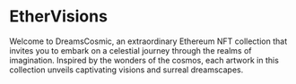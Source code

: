 # EtherVisions
Welcome to DreamsCosmic, an extraordinary Ethereum NFT collection that invites you to embark on a celestial journey through the realms of imagination. Inspired by the wonders of the cosmos, each artwork in this collection unveils captivating visions and surreal dreamscapes.

